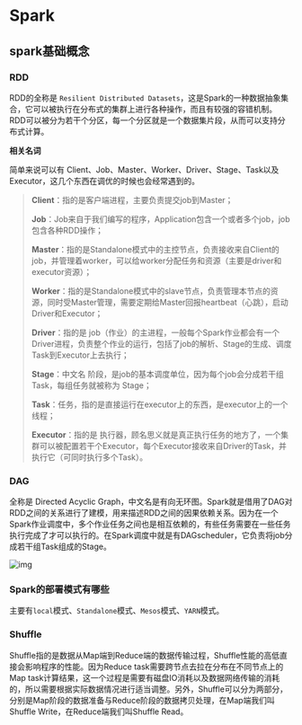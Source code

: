 # Spark

## spark基础概念

### RDD

RDD的全称是 `Resilient Distributed Datasets`，这是Spark的一种数据抽象集合，它可以被执行在分布式的集群上进行各种操作，而且有较强的容错机制。RDD可以被分为若干个分区，每一个分区就是一个数据集片段，从而可以支持分布式计算。

**相关名词**

简单来说可以有 Client、Job、Master、Worker、Driver、Stage、Task以及Executor，这几个东西在调优的时候也会经常遇到的。

> **Client**：指的是客户端进程，主要负责提交job到Master；
>
> **Job**：Job来自于我们编写的程序，Application包含一个或者多个job，job包含各种RDD操作；
>
> **Master**：指的是Standalone模式中的主控节点，负责接收来自Client的job，并管理着worker，可以给worker分配任务和资源（主要是driver和executor资源）；
>
> **Worker**：指的是Standalone模式中的slave节点，负责管理本节点的资源，同时受Master管理，需要定期给Master回报heartbeat（心跳），启动Driver和Executor；
>
> **Driver**：指的是 job（作业）的主进程，一般每个Spark作业都会有一个Driver进程，负责整个作业的运行，包括了job的解析、Stage的生成、调度Task到Executor上去执行；
>
> **Stage**：中文名 阶段，是job的基本调度单位，因为每个job会分成若干组Task，每组任务就被称为 Stage；
>
> **Task**：任务，指的是直接运行在executor上的东西，是executor上的一个线程；
>
> **Executor**：指的是 执行器，顾名思义就是真正执行任务的地方了，一个集群可以被配置若干个Executor，每个Executor接收来自Driver的Task，并执行它（可同时执行多个Task）。

### DAG

全称是 Directed Acyclic Graph，中文名是有向无环图。Spark就是借用了DAG对RDD之间的关系进行了建模，用来描述RDD之间的因果依赖关系。因为在一个Spark作业调度中，多个作业任务之间也是相互依赖的，有些任务需要在一些任务执行完成了才可以执行的。在Spark调度中就是有DAGscheduler，它负责将job分成若干组Task组成的Stage。

![img](https://pic3.zhimg.com/v2-956b4732acca4b3dd34354399373004e_r.jpg)

###  **Spark的部署模式有哪些**

主要有`local`模式、`Standalone`模式、`Mesos`模式、`YARN`模式。

### **Shuffle**

Shuffle指的是数据从Map端到Reduce端的数据传输过程，Shuffle性能的高低直接会影响程序的性能。因为Reduce task需要跨节点去拉在分布在不同节点上的Map task计算结果，这一个过程是需要有磁盘IO消耗以及数据网络传输的消耗的，所以需要根据实际数据情况进行适当调整。另外，Shuffle可以分为两部分，分别是Map阶段的数据准备与Reduce阶段的数据拷贝处理，在Map端我们叫Shuffle Write，在Reduce端我们叫Shuffle Read。